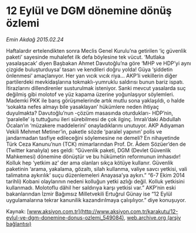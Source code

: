 # 12 Eylül ve DGM dönemine dönüş özlemi

*Emin Akdağ 2015.02.24*

<div class="pNewsDetailMainContent" itemprop="articleBody">
 <p>
  Haftalardır ertelendikten sonra Meclis Genel Kurulu’na getirilen ‘iç güvenlik paketi’ sayesinde muhalefet ilk defa böylesine tek vücut. ‘Mutlaka yasalaşacak’ diyen Başbakan Ahmet Davutoğlu’na göre ‘MHP ve HDP’yi aynı çizgide buluşturduysa’ tasarı ve kendileri doğru yolda! Güya ‘şiddetin önlenmesi’ amaçlanıyor. Her yan vıcık vıcık riya… AKP’li vekillerin diğer partilerdeki mevkidaşlarına tokmaklı-yumruklu saldırısı bunun bariz ispatı. İtirazlarını dillendirenler susturulmak isteniyor. Sanki mevcut yasalarda suç değilmiş gibi molotof ve yüz kapama üzerine yoğunlaşıyor söylemleri. Mademki PKK ile barış görüşmelerinde artık mutlu sona yaklaşıldı, o halde ‘sokakta nefes almayı bile yasaklayan’ hükümlere neden ihtiyaç duyulmakta? Davutoğlu’nun -çözüm masasında oturdukları- HDP’nin, ‘paralelle’ iş tuttuğunu ileri sürebilmesi de çok ilginç. İmralı’daki Abdullah Öcalan’ın ‘müzakere maddelerini’ onayladıklarını unutuyor. AKP Adıyaman Vekili Mehmet Metiner’in, paketle sözde ‘paralel yapının’ polis ve jandarmadan tasfiye edileceğini söylemesine ne demeli? En nihayetinde Türk Ceza Kanunu’nun (TCK) mimarlarından Prof. Dr. Âdem Sözüer’den de (Twitter kanalıyla) ses geldi: “Güvenlik paketi, DGM (Devlet Güvenlik Mahkemesi) dönemine dönüştür ve bu hükümetin reformunun imhasıdır! Kolluk hep ‘yetkim az’ der ama olanları sıkça kötüye kullanır. Güvenlik paketinin ‘arama, yakalama, gözaltı, silah kullanma, valiye savcı yetkisi, vali talimatına aykırılık’ suçu düzenlemeleri Anayasa’ya aykırı.” “6-7 Ekim 2014 tarihli) Kobani olaylarının nedeni kolluğun yetki azlığı değil. Kolluk yetkisini kullanmadı. Molotoflu dâhil her saldırıya karşı yetkisi var.” AKP’nin eski bakanlarından İzmir Bağımsız Milletvekili Ertuğrul Günay ise “12 Eylül uygulamalarına tekrar kanunilik kazandırılmaya çalışılıyor.” diye konuşuyor.
 </p>
</div>


Kaynak: [www.aksiyon.com.tr](http://www.aksiyon.com.tr/karakutu/12-eylul-ve-dgm-donemine-donus-ozlemi_549084), [web.archive.org (arşiv bağlantısı)](http://web.archive.org/web/20150730182102/http://www.aksiyon.com.tr/karakutu/12-eylul-ve-dgm-donemine-donus-ozlemi_549084)
